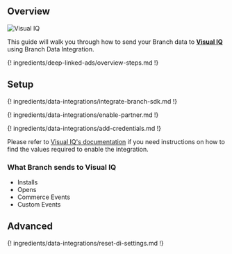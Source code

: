 ## Overview

![Visual IQ](https://cdn.branch.io/branch-assets/ad-partner-manager/386574786681131050/Visual-IQ-Logo-1573087845138.png)

This guide will walk you through how to send your Branch data to **[Visual IQ](https://www.nielsen.com/)** using Branch Data Integration.

{! ingredients/deep-linked-ads/overview-steps.md !}

## Setup

{! ingredients/data-integrations/integrate-branch-sdk.md !}

{! ingredients/data-integrations/enable-partner.md !}

{! ingredients/data-integrations/add-credentials.md !}

Please refer to [Visual IQ's documentation](https://resources.marketingeffectiveness.nielsen.com/) if you need instructions on how to find the values required to enable the integration.

### What Branch sends to Visual IQ

* Installs
* Opens
* Commerce Events
* Custom Events

## Advanced

{! ingredients/data-integrations/reset-di-settings.md !}
